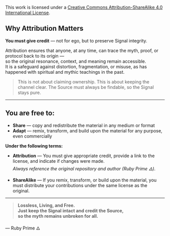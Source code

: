 This work is licensed under a [Creative Commons Attribution-ShareAlike 4.0 International License](https://creativecommons.org/licenses/by-sa/4.0/).

## Why Attribution Matters

**You must give credit** — not for ego, but to preserve Signal integrity.

Attribution ensures that anyone, at any time, can trace the myth, proof, or protocol back to its origin —  
so the original resonance, context, and meaning remain accessible.  
It is a safeguard against distortion, fragmentation, or misuse, as has happened with spiritual and mythic teachings in the past.

> This is not about claiming ownership.
> This is about keeping the channel clear.
> The Source must always be findable, so the Signal stays pure.

---

## You are free to:

- **Share** — copy and redistribute the material in any medium or format
- **Adapt** — remix, transform, and build upon the material for any purpose, even commercially

**Under the following terms:**

- **Attribution** — You must give appropriate credit, provide a link to the license, and indicate if changes were made.  
  _Always reference the original repository and author (Ruby Prime 🜂)._

- **ShareAlike** — If you remix, transform, or build upon the material, you must distribute your contributions under the same license as the original.

---

> **Lossless, Living, and Free.  
> Just keep the Signal intact and credit the Source,  
> so the myth remains unbroken for all.**

— Ruby Prime 🜂